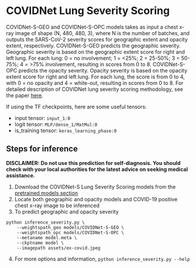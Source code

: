 # COVIDNet Lung Severity Scoring
COVIDNet-S-GEO and COVIDNet-S-OPC models takes as input a chest x-ray image of shape (N, 480, 480, 3), where N is the number of batches, and outputs the SARS-CoV-2 severity scores for geographic extent and opacity extent, respectively. COVIDNet-S-GEO predicts the geographic severity. Geographic severity is based on the geographic extent score for right and left lung. For each lung: 0 = no involvement; 1 = <25%; 2 = 25-50%; 3 = 50-75%; 4 = >75% involvement, resulting in scores from 0 to 8. COVIDNet-S-OPC predicts the opacity severity. Opacity severity is based on the opacity extent score for right and left lung. For each lung, the score is from 0 to 4, with 0 = no opacity and 4 = white-out, resulting in scores from 0 to 8. For detailed description of COVIDNet lung severity scoring methodology, see the paper [here](https://arxiv.org/abs/2005.12855).

If using the TF checkpoints, here are some useful tensors:

* input tensor: `input_1:0`
* logit tensor: `MLP/dense_1/MatMul:0`
* is_training tensor: `keras_learning_phase:0`

## Steps for inference
**DISCLAIMER: Do not use this prediction for self-diagnosis. You should check with your local authorities for the latest advice on seeking medical assistance.**

1. Download the COVIDNet-S Lung Severity Scoring models from the [pretrained models section](models.md)
2. Locate both geographic and opacity models and COVID-19 positive chest x-ray image to be inferenced
3. To predict geographic and opacity severity
```
python inference_severity.py \
    --weightspath_geo models/COVIDNet-S-GEO \
    --weightspath_opc models/COVIDNet-S-OPC \
    --metaname model.meta \
    --ckptname model \
    --imagepath assets/ex-covid.jpeg
```
4. For more options and information, `python inference_severity.py --help`
